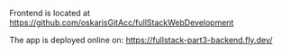 Frontend is located at
https://github.com/oskarisGitAcc/fullStackWebDevelopment

The app is deployed online on:
https://fullstack-part3-backend.fly.dev/